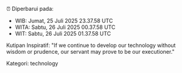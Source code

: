 ⏰ Diperbarui pada:
- WIB: Jumat, 25 Juli 2025 23.37.58 UTC
- WITA: Sabtu, 26 Juli 2025 00.37.58 UTC
- WIT: Sabtu, 26 Juli 2025 01.37.58 UTC

Kutipan Inspiratif:
"If we continue to develop our technology without wisdom or prudence, our servant may prove to be our executioner."


Kategori: technology

